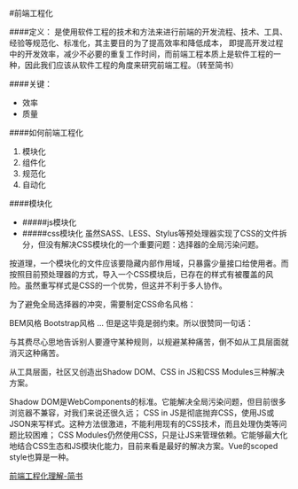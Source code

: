 #前端工程化

####定义：
是使用软件工程的技术和方法来进行前端的开发流程、技术、工具、经验等规范化、标准化，其主要目的为了提高效率和降低成本，
即提高开发过程中的开发效率，减少不必要的重复工作时间，而前端工程本质上是软件工程的一种，因此我们应该从软件工程的角度来研究前端工程。（转至简书）

####关键：
- 效率
- 质量

####如何前端工程化
1. 模块化
2. 组件化
3. 规范化
4. 自动化


####模块化
- #####js模块化
- #####css模块化
虽然SASS、LESS、Stylus等预处理器实现了CSS的文件拆分，但没有解决CSS模块化的一个重要问题：选择器的全局污染问题。

按道理，一个模块化的文件应该要隐藏内部作用域，只暴露少量接口给使用者。而按照目前预处理器的方式，导入一个CSS模块后，已存在的样式有被覆盖的风险。虽然重写样式是CSS的一个优势，但这并不利于多人协作。

为了避免全局选择器的冲突，需要制定CSS命名风格：

BEM风格
Bootstrap风格
...
但是这毕竟是弱约束。所以很赞同一句话：

与其费尽心思地告诉别人要遵守某种规则，以规避某种痛苦，倒不如从工具层面就消灭这种痛苦。

从工具层面，社区又创造出Shadow DOM、CSS in JS和CSS Modules三种解决方案。

Shadow DOM是WebComponents的标准。它能解决全局污染问题，但目前很多浏览器不兼容，对我们来说还很久远；
CSS in JS是彻底抛弃CSS，使用JS或JSON来写样式。这种方法很激进，不能利用现有的CSS技术，而且处理伪类等问题比较困难；
CSS Modules仍然使用CSS，只是让JS来管理依赖。它能够最大化地结合CSS生态和JS模块化能力，目前来看是最好的解决方案。Vue的scoped style也算是一种。



[前端工程化理解-简书](https://www.jianshu.com/p/88ed70476adb)
